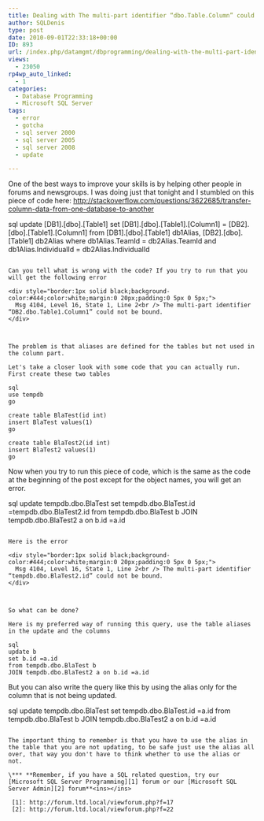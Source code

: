```yaml
---
title: Dealing with The multi-part identifier “dbo.Table.Column” could not be bound. error in an update statement
author: SQLDenis
type: post
date: 2010-09-01T22:33:18+00:00
ID: 893
url: /index.php/datamgmt/dbprogramming/dealing-with-the-multi-part-identifier-d/
views:
  - 23050
rp4wp_auto_linked:
  - 1
categories:
  - Database Programming
  - Microsoft SQL Server
tags:
  - error
  - gotcha
  - sql server 2000
  - sql server 2005
  - sql server 2008
  - update

---
```

One of the best ways to improve your skills is by helping other people in forums and newsgroups. I was doing just that tonight and I stumbled on this piece of code here: http://stackoverflow.com/questions/3622685/transfer-column-data-from-one-database-to-another

sql
update [DB1].[dbo].[Table1]
set [DB1].[dbo].[Table1].[Column1] = [DB2].[dbo].[Table1].[Column1]
from [DB1].[dbo].[Table1] db1Alias, [DB2].[dbo].[Table1] db2Alias
where db1Alias.TeamId = db2Alias.TeamId
and db1Alias.IndividualId = db2Alias.IndividualId
```

Can you tell what is wrong with the code? If you try to run that you will get the following error

<div style="border:1px solid black;background-color:#444;color:white;margin:0 20px;padding:0 5px 0 5px;">
  Msg 4104, Level 16, State 1, Line 2<br /> The multi-part identifier “DB2.dbo.Table1.Column1” could not be bound.
</div>



The problem is that aliases are defined for the tables but not used in the column part.

Let's take a closer look with some code that you can actually run. First create these two tables

sql
use tempdb
go

create table BlaTest(id int)
insert BlaTest values(1)
go

create table BlaTest2(id int)
insert BlaTest2 values(1)
go
```

Now when you try to run this piece of code, which is the same as the code at the beginning of the post except for the object names, you will get an error.

sql
update tempdb.dbo.BlaTest
set tempdb.dbo.BlaTest.id =tempdb.dbo.BlaTest2.id
from tempdb.dbo.BlaTest b
JOIN tempdb.dbo.BlaTest2 a on b.id =a.id
```

Here is the error

<div style="border:1px solid black;background-color:#444;color:white;margin:0 20px;padding:0 5px 0 5px;">
  Msg 4104, Level 16, State 1, Line 2<br /> The multi-part identifier “tempdb.dbo.BlaTest2.id” could not be bound.
</div>



So what can be done?

Here is my preferred way of running this query, use the table aliases in the update and the columns

sql
update b
set b.id =a.id
from tempdb.dbo.BlaTest b
JOIN tempdb.dbo.BlaTest2 a on b.id =a.id
```

But you can also write the query like this by using the alias only for the column that is not being updated.

sql
update tempdb.dbo.BlaTest
set tempdb.dbo.BlaTest.id =a.id
from tempdb.dbo.BlaTest b
JOIN tempdb.dbo.BlaTest2 a on b.id =a.id
```

The important thing to remember is that you have to use the alias in the table that you are not updating, to be safe just use the alias all over, that way you don't have to think whether to use the alias or not.

\*** **Remember, if you have a SQL related question, try our [Microsoft SQL Server Programming][1] forum or our [Microsoft SQL Server Admin][2] forum**<ins></ins>

 [1]: http://forum.ltd.local/viewforum.php?f=17
 [2]: http://forum.ltd.local/viewforum.php?f=22